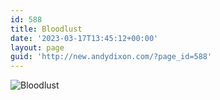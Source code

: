 ```yaml
---
id: 588
title: Bloodlust
date: '2023-03-17T13:45:12+00:00'
layout: page
guid: 'http://new.andydixon.com/?page_id=588'
---
```


![Bloodlust](https://i0.wp.com/assets.g8x2.ldn.idrivee2-23.com/posters/Bloodlust%2001.jpg?w=1200&ssl=1 "Bloodlust")